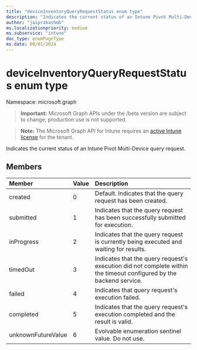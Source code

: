```yaml
---
title: "deviceInventoryQueryRequestStatus enum type"
description: "Indicates the current status of an Intune Pivot Multi-Device query request."
author: "jaiprakashmb"
ms.localizationpriority: medium
ms.subservice: "intune"
doc_type: enumPageType
ms.date: 08/01/2024
---
```


# deviceInventoryQueryRequestStatus enum type

Namespace: microsoft.graph

> **Important:** Microsoft Graph APIs under the /beta version are subject to change; production use is not supported.

> **Note:** The Microsoft Graph API for Intune requires an [active Intune license](https://go.microsoft.com/fwlink/?linkid=839381) for the tenant.

Indicates the current status of an Intune Pivot Multi-Device query request.

## Members
|Member|Value|Description|
|:---|:---|:---|
|created|0|Default. Indicates that the query request has been created.|
|submitted|1|Indicates that the query request has been successfully submitted for execution.|
|inProgress|2|Indicates that the query request is currently being executed and waiting for results.|
|timedOut|3|Indicates that the query request's execution did not complete within the timeout configured by the backend service.|
|failed|4|Indicates that query request's execution failed.|
|completed|5|Indicates that the query request's execution completed and the result is valid.|
|unknownFutureValue|6|Evolvable enumeration sentinel value. Do not use.|
